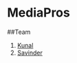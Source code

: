 # MediaPros

##Team
1. [Kunal](https://github.com/kunal-93)
3. [Savinder](https://github.com/savinder-7100)